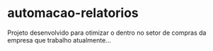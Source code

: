 # automacao-relatorios
Projeto desenvolvido para otimizar o dentro no setor de compras da empresa que trabalho atualmente... 
